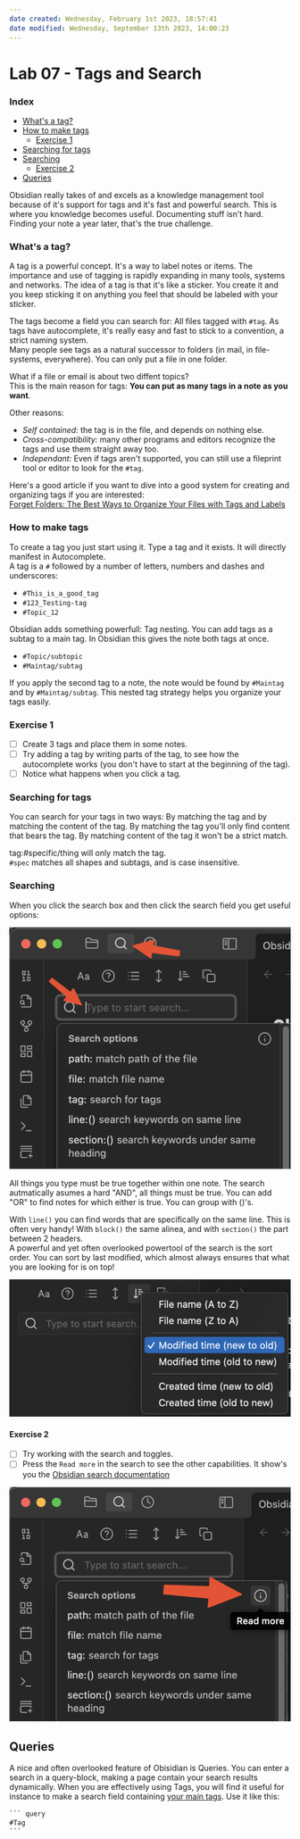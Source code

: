 ```yaml
---
date created: Wednesday, February 1st 2023, 18:57:41
date modified: Wednesday, September 13th 2023, 14:00:23
---
```


# Lab 07 - Tags and Search

### Index

- [What's a tag?](#What's%20a%20tag?)
- [How to make tags](#How%20to%20make%20tags)
    - [Exercise 1](#Exercise%201)
- [Searching for tags](#Searching%20for%20tags)
- [Searching](#Searching)
    - [Exercise 2](#Exercise%202)
- [Queries](#Queries)

Obsidian really takes of and excels as a knowledge management tool because of it's support for tags and it's fast and powerful search. This is where you knowledge becomes useful. Documenting stuff isn't hard. Finding your note a year later, that's the true challenge.

### What's a tag?

A tag is a powerful concept. It's a way to label notes or items. The importance and use of tagging is rapidly expanding in many tools, systems and networks. The idea of a tag is that it's like a sticker. You create it and you keep sticking it on anything you feel that should be labeled with your sticker.

The tags become a field you can search for: All files tagged with `#tag`. As tags have autocomplete, it's really easy and fast to stick to a convention, a strict naming system.  
Many people see tags as a natural successor to folders (in mail, in file-systems, everywhere). You can only put a file in one folder.

What if a file or email is about two diffent topics?  
This is the main reason for tags: **You can put as many tags in a note as you want**.

Other reasons:  

- *Self contained:* the tag is in the file, and depends on nothing else.
- *Cross-compatibility:* many other programs and editors recognize the tags and use them straight away too.
- *Independant:* Even if tags aren't supported, you can still use a fileprint tool or editor to look for the `#tag`.

Here's a good article if you want to dive into a good system for creating and organizing tags if you are interested:  
[Forget Folders: The Best Ways to Organize Your Files with Tags and Labels](https://zapier.com/blog/how-to-use-tags-and-labels/)

### How to make tags

To create a tag you just start using it. Type a tag and it exists. It will directly manifest in Autocomplete.  
A tag is a `#` followed by a number of letters, numbers and dashes and underscores:

- `#This_is_a_good_tag`
- `#123_Testing-tag`
- `#Topic_12`

Obsidian adds something powerfull: Tag nesting. You can add tags as a subtag to a main tag. In Obsidian this gives the note both tags at once.

- `#Topic/subtopic`
- `#Maintag/subtag`

If you apply the second tag to a note, the note would be found by `#Maintag` and by `#Maintag/subtag`. This nested tag strategy helps you organize your tags easily.

### Exercise 1

- [ ] Create 3 tags and place them in some notes.
- [ ] Try adding a tag by writing parts of the tag, to see how the autocomplete works (you don't have to start at the beginning of the tag).
- [ ] Notice what happens when you click a tag.

### Searching for tags

You can search for your tags in two ways: By matching the tag and by matching the content of the tag. By matching the tag you'll only find content that bears the tag. By matching content of the tag it won't be a strict match.

tag:#specific/thing will only match the tag.  
`#spec` matches all shapes and subtags, and is case insensitive.

### Searching

When you click the search box and then click the search field you get useful options:

![|300](assets/Lab%207%20-%20Tags%20and%20Search.png)

All things you type must be true together within one note. The search autmatically asumes a hard "AND", all things must be true. You can add "OR" to find notes for which either is true. You can group with ()'s.

With `line()` you can find words that are specifically on the same line. This is often very handy! With `block()` the same alinea, and with `section()` the part between 2 headers.  
A powerful and yet often overlooked powertool of the search is the sort order. You can sort by last modified, which almost always ensures that what you are looking for is on top!

![|350](assets/Lab%207%20-%20Tags%20and%20Search-1.png)

#### Exercise 2

- [ ] Try working with the search and toggles.
- [ ] Press the `Read more` in the search to see the other capabilities. It show's you the [Obsidian search documentation](https://help.obsidian.md/Plugins/Search)

![|350](assets/Lab%207%20-%20Tags%20and%20Search-2.png)

## Queries

A nice and often overlooked feature of Obisidian is Queries. You can enter a search in a query-block, making a page contain your search results dynamically. When you are effectively using Tags, you will find it useful for instance to make a search field containing [your main tags](Addendum%203%20-%20Methods%20of%20Note-taking%20and%20Organizing.md#Forget%20Folders:%20The%20Best%20Ways%20to%20Organize%20Your%20Files%20with%20Tags%20and%20Labels.). Use it like this:

<pre><code>``` query
#Tag
```</code></pre>

